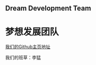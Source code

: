 ## Dream Development Team

<!-- hshmeng join in the 2023 y 10 d 3 d -->
<!-- i thik hshmemg is ShuaGe in 23WangAn -->

<h1>梦想发展团队</h1>

[我们的Github主页地址](https://github.com/DreamDevelopmentTeam/)

<a>我们的班草：李猛</a>

